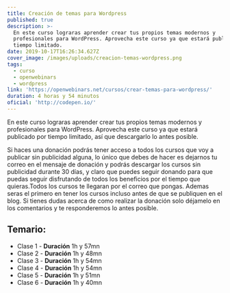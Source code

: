 ```yaml
---
title: Creación de temas para Wordpress
published: true
description: >-
  En este curso lograras aprender crear tus propios temas modernos y
  profesionales para WordPress. Aprovecha este curso ya que estará publicado por
  tiempo limitado.
date: 2019-10-17T16:26:34.627Z
cover_image: /images/uploads/creacion-temas-wordpress.png
tags:
  - curso
  - openwebinars
  - wordpress
link: 'https://openwebinars.net/cursos/crear-temas-para-wordpress/'
duration: 4 horas y 54 minutos
oficial: 'http://codepen.io/'
---
```

En este curso lograras aprender crear tus propios temas modernos y profesionales para WordPress. Aprovecha este curso ya que estará publicado por tiempo limitado, así que descargarlo lo antes posible. 

Si haces una donación podrás tener acceso a todos los cursos que voy a publicar sin publicidad alguna, lo único que debes de hacer es dejarnos tu correo en el mensaje de donación y podrás descargar los cursos sin publicidad durante 30 días, y claro que puedes seguir donando para que puedas seguir disfrutando de todos los beneficios por el tiempo que quieras.Todos los cursos te llegaran por el correo que pongas. Ademas seras el primero en tener los cursos incluso antes de que se publiquen en el blog. Si tienes dudas acerca de como realizar la donación solo déjamelo en los comentarios y te responderemos lo antes posible.

<div class="temario">
<h2> Temario: </h2>

-  Clase 1 - **Duración** 1h y 57mn
-  Clase 2 - **Duración** 1h y 48mn
-  Clase 3 - **Duración** 1h y 54mn
-  Clase 4 - **Duración** 1h y 54mn
-  Clase 5 - **Duración** 1h y 51mn 
-  Clase 6 - **Duración** 1h y 40mn

</div>
